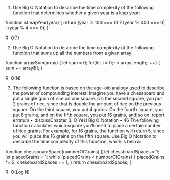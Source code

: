 1. Use Big O Notation to describe the time complexity of the following function
that determines whether a given year is a leap year:

function isLeapYear(year) {
    return (year % 100 === 0) ? (year % 400 === 0) : (year % 4 === 0);
}

R:
O(1)

2. Use Big O Notation to describe the time complexity of the following function
that sums up all the numbers from a given array:


function arraySum(array) {
    let sum = 0;
    for(let i = 0; i < array.length; i++) {
    sum += array[i];
}

R:
O(N)


3. The following function is based on the age-old analogy used to describe
the power of compounding interest:
Imagine you have a chessboard and put a single grain of rice on one
square. On the second square, you put 2 grains of rice, since that is
double the amount of rice on the previous square. On the third square,
you put 4 grains. On the fourth square, you put 8 grains, and on the fifth
square, you put 16 grains, and so on.
report erratum • discussChapter 3. O Yes! Big O Notation • 46
The following function calculates which square you’ll need to place a
certain number of rice grains. For example, for 16 grains, the function
will return 5, since you will place the 16 grains on the fifth square.
Use Big O Notation to describe the time complexity of this function, which
is below:

function chessboardSpace(numberOfGrains) {
let chessboardSpaces = 1;
let placedGrains = 1;
while (placedGrains < numberOfGrains) {
placedGrains *= 2;
chessboardSpaces += 1;
}
return chessboardSpaces;
}

R: O(Log N)
